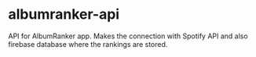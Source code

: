 # albumranker-api
API for AlbumRanker app. Makes the connection with Spotify API and also firebase database where the rankings are stored.
